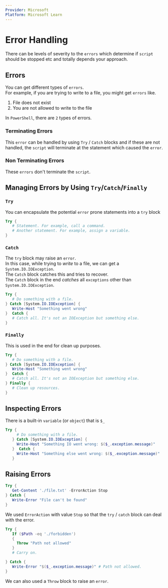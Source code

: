 ```yaml
---
Provider: Microsoft
Platform: Microsoft Learn
---
```


# Error Handling
There can be levels of severity to the `errors` which determine if `script` should be stopped etc and totally depends your approach.

## Errors
You can get different types of `errors`.  
For example, if you are trying to write to a file, you might get `errors` like.
1. File does not exist
2. You are not allowed to write to the file

In `PowerShell`, there are `2` types of errors.

### Terminating Errors
This `error` can be handled by using `Try` / `Catch` blocks and if these are not handled, the `script` will terminate at the statement which caused the `error`.

### Non Terminating Errors
These `errors` don't terminate the `script`.

## Managing Errors by Using `Try`/`Catch`/`Finally`
### `Try`
You can encapsulate the potential `error` prone statements into a `try` block

```PowerShell
Try {
   # Statement. For example, call a command.
   # Another statement. For example, assign a variable.
}
```

### `Catch`
The `try` block may raise an `error`.  
In this case, while trying to _write_ to a file, we can get a `System.IO.IOException`.  
The `Catch` block catches this and tries to recover.  
The `Catch` block in the end _catches_ all `exceptions` other than `System.IO.IOException`.

```PowerShell
Try {
   # Do something with a file.
} Catch [System.IO.IOException] {
   Write-Host "Something went wrong"
}  Catch {
   # Catch all. It's not an IOException but something else.
}
```

### `Finally`
This is used in the end for clean up purposes.

```PowerShell
Try {
   # Do something with a file.
} Catch [System.IO.IOException] {
   Write-Host "Something went wrong"
}  Catch {
   # Catch all. It's not an IOException but something else.
} Finally {
   # Clean up resources.
}
```

## Inspecting Errors
There is a built-in `variable` (or `object`) that is `$_`

```PowerShell
Try {
     # Do something with a file.
   } Catch [System.IO.IOException] {
     Write-Host "Something IO went wrong: $($_.exception.message)"
   }  Catch {
     Write-Host "Something else went wrong: $($_.exception.message)"
   }
```

## Raising Errors

```PowerShell
Try {
   Get-Content './file.txt' -ErrorAction Stop
} Catch {
   Write-Error "File can't be found"
}
```

 We used `ErrorAction` with value `Stop` so that the `try` / `catch` block can deal with the error.

```PowerShell
Try {
   If ($Path -eq './forbidden') 
   {
     Throw "Path not allowed"
   }
   # Carry on.

} Catch {
   Write-Error "$($_.exception.message)" # Path not allowed.
}
```

We can also used a `Throw` block to raise an `error`.
